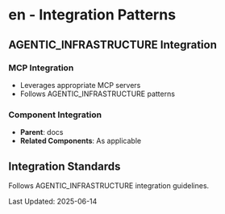 # en - Integration Patterns

## AGENTIC_INFRASTRUCTURE Integration

### MCP Integration
- Leverages appropriate MCP servers
- Follows AGENTIC_INFRASTRUCTURE patterns

### Component Integration
- **Parent**: docs
- **Related Components**: As applicable

## Integration Standards

Follows AGENTIC_INFRASTRUCTURE integration guidelines.

Last Updated: 2025-06-14
